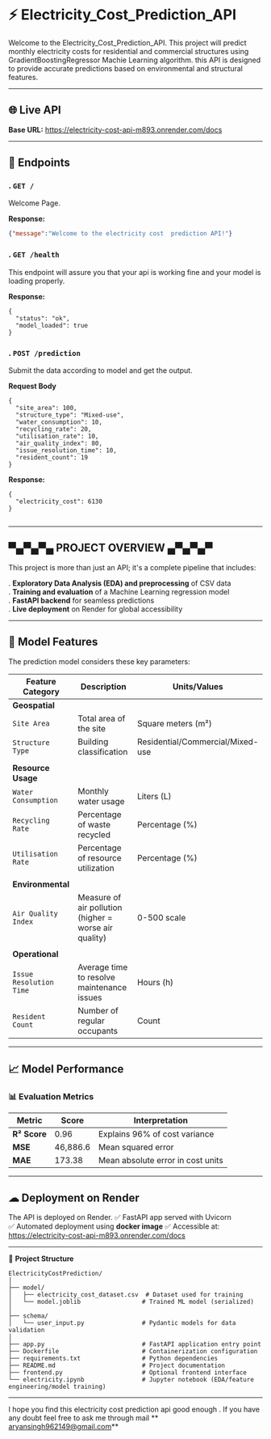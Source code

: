 # ⚡ Electricity_Cost_Prediction_API
Welcome to the Electricity_Cost_Prediction_API. This project will predict monthly electricity costs for residential and commercial structures using GradientBoostingRegressor Machie Learning algorithm.  this API is designed to provide accurate predictions based on environmental and structural features.

---


## 🌐 Live API
**Base URL:** https://electricity-cost-api-m893.onrender.com/docs

---
## 📌 Endpoints
### . `GET /`
Welcome Page.

**Response:**
```json
{"message":"Welcome to the electricity cost  prediction API!"}
```

### . `GET /health`
This endpoint will assure you that your api is working fine and your model is loading properly.

**Response:**
```text
{
  "status": "ok",
  "model_loaded": true
}
```

### . `POST /prediction`
Submit the data according to model and get the output.

**Request Body**
```text
{
  "site_area": 100,
  "structure_type": "Mixed-use",
  "water_consumption": 10,
  "recycling_rate": 20,
  "utilisation_rate": 10,
  "air_quality_index": 80,
  "issue_resolution_time": 10,
  "resident_count": 19
}
```
**Response:**
```text
{
  "electricity_cost": 6130
}


```


---


## ▀▄▀▄▀▄ PROJECT OVERVIEW ▄▀▄▀▄▀

This project is more than just an API; it's a complete pipeline that includes:

. **Exploratory Data Analysis (EDA) and preprocessing** of  CSV data  
. **Training and evaluation** of a Machine Learning regression model  
. **FastAPI backend** for seamless predictions  
. **Live deployment** on Render  for global accessibility  


---
## 🧠 Model Features

The prediction model considers these key parameters:

| Feature Category       | Description                                                                 | Units/Values                     |
|------------------------|-----------------------------------------------------------------------------|----------------------------------|
| **Geospatial**         |                                                                             |                                  |
| `Site Area`            | Total area of the site                                                      | Square meters (m²)               |
| `Structure Type`       | Building classification                                                     | Residential/Commercial/Mixed-use  |
|                        |                                                                             |                                  |
| **Resource Usage**     |                                                                             |                                  |
| `Water Consumption`    | Monthly water usage                                                        | Liters (L)                       |
| `Recycling Rate`       | Percentage of waste recycled                                               | Percentage (%)                   |
| `Utilisation Rate`     | Percentage of resource utilization                                         | Percentage (%)                   |
|                        |                                                                             |                                  |
| **Environmental**      |                                                                             |                                  |
| `Air Quality Index`    | Measure of air pollution (higher = worse air quality)                      | 0-500 scale                      |
|                        |                                                                             |                                  |
| **Operational**        |                                                                             |                                  |
| `Issue Resolution Time`| Average time to resolve maintenance issues                                 | Hours (h)                        |
| `Resident Count`       | Number of regular occupants                                                | Count                            |
---
## 📈 Model Performance

### 📊 Evaluation Metrics
| Metric          | Score     | Interpretation                     |
|-----------------|-----------|------------------------------------|
| **R² Score**    | 0.96      | Explains 96% of cost variance      |
| **MSE**         | 46,886.6  | Mean squared error                 |
| **MAE**         | 173.38    | Mean absolute error in cost units  |





---
## ☁ Deployment on Render
The API is deployed on Render.
✅ FastAPI app served with Uvicorn  
✅ Automated deployment using **docker image**
✅ Accessible at: https://electricity-cost-api-m893.onrender.com/docs


---

📁 **Project Structure**



```text
ElectricityCostPrediction/
│
├── model/
│   ├── electricity_cost_dataset.csv  # Dataset used for training
│   └── model.joblib                 # Trained ML model (serialized)
│
├── schema/
│   └── user_input.py                # Pydantic models for data validation
│
├── app.py                           # FastAPI application entry point
├── Dockerfile                       # Containerization configuration
├── requirements.txt                 # Python dependencies
├── README.md                        # Project documentation
├── frontend.py                      # Optional frontend interface
└── electricity.ipynb                # Jupyter notebook (EDA/feature engineering/model training)

```
---

I hope you find this electricity cost prediction api good enough .  If  you have any doubt feel free to ask me through mail ** aryansingh962149@gmail.com**



